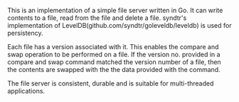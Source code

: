 This is an implementation of a simple file server written in Go. It can write contents to a file, read from the file and delete a file. syndtr's implementation of LevelDB(github.com/syndtr/goleveldb/leveldb) is used for persistency. 

Each file has a version associated with it. This enables the compare and swap operation to be performed on a file. If the version no. provided in a compare and swap command matched the version number of a file, then the contents are swapped with the the data provided with the command. 

The file server is consistent, durable and is suitable for multi-threaded applications.
